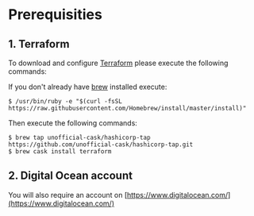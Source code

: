 # Prerequisities

## 1. Terraform

To download and configure [Terraform](https://www.terraform.io/) please execute the following commands:

If you don't already have [brew](http://brew.sh/) installed execute:

```
$ /usr/bin/ruby -e "$(curl -fsSL https://raw.githubusercontent.com/Homebrew/install/master/install)"
```

Then execute the following commands:

```
$ brew tap unofficial-cask/hashicorp-tap https://github.com/unofficial-cask/hashicorp-tap.git
$ brew cask install terraform
```

## 2. Digital Ocean account

You will also require an account on [https://www.digitalocean.com/](https://www.digitalocean.com/)